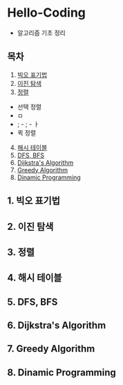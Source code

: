 # Hello-Coding
- 알고리즘 기초 정리


## 목차
1. [빅오 표기법](#1.-빅오-표기법)
2. [이진 탐색](#2.-이진-탐색)
3. [정렬](#3.-정렬)
  - 선택 정렬
   - ㅁ
   - ;
    - ;
    - ㅏ 
  - 퀵 정렬
4. [해시 테이블](#4.-해시-테이블)
5. [DFS, BFS](#5.-DFS-BFS)
6. [Dijkstra's Algorithm](#6.-Dijkstra's-Algorithm)
7. [Greedy Algorithm](#7.-Greedy-Algorithm)
8. [Dinamic Programming](#8.-Dinamic-Programming)

## 1. 빅오 표기법

## 2. 이진 탐색

## 3. 정렬

## 4. 해시 테이블

## 5. DFS, BFS

## 6. Dijkstra's Algorithm

## 7. Greedy Algorithm

## 8. Dinamic Programming
